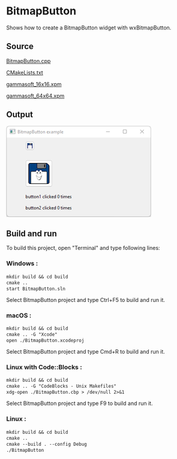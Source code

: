 # BitmapButton

Shows how to create a BitmapButton widget with wxBitmapButton.

## Source

[BitmapButton.cpp](BitmapButton.cpp)

[CMakeLists.txt](CMakeLists.txt)

[gammasoft_16x16.xpm](gammasoft_16x16.xpm)

[gammasoft_64x64.xpm](gammasoft_64x64.xpm)

## Output

![output](../../../docs/Pictures/BitmapButton.png)

## Build and run

To build this project, open "Terminal" and type following lines:

### Windows :

``` shell
mkdir build && cd build
cmake .. 
start BitmapButton.sln
```

Select BitmapButton project and type Ctrl+F5 to build and run it.

### macOS :

``` shell
mkdir build && cd build
cmake .. -G "Xcode"
open ./BitmapButton.xcodeproj
```

Select BitmapButton project and type Cmd+R to build and run it.

### Linux with Code::Blocks :

``` shell
mkdir build && cd build
cmake .. -G "CodeBlocks - Unix Makefiles"
xdg-open ./BitmapButton.cbp > /dev/null 2>&1
```

Select BitmapButton project and type F9 to build and run it.

### Linux :

``` shell
mkdir build && cd build
cmake .. 
cmake --build . --config Debug
./BitmapButton
```

